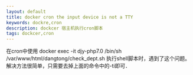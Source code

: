 ```yaml
---
layout: default
title: docker cron the input device is not a TTY
keywords: dockre,cron
description: dockcer 宿主机执行cron脚本 
tags: dockcer,cron
---
```


在cron中使用 docker exec -it djy-php7.0 /bin/sh /var/www/html/dangtong/check_dept.sh
执行shell脚本时，遇到了这个问题。
解决方法很简单，只需要去掉上面的命令中的-ti即可．
